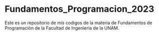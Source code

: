 # Fundamentos_Programacion_2023
Este es un repositorio de mis codigos de la materia de Fundamentos de Programación de la Facultad de Ingeniería de la UNAM.
